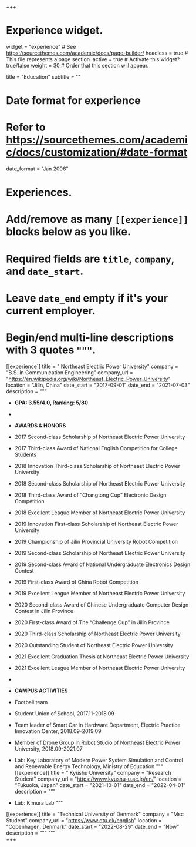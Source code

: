 +++
# Experience widget.
widget = "experience"  # See https://sourcethemes.com/academic/docs/page-builder/
headless = true  # This file represents a page section.
active = true  # Activate this widget? true/false
weight = 30  # Order that this section will appear.

title = "Education"
subtitle = ""

# Date format for experience
#   Refer to https://sourcethemes.com/academic/docs/customization/#date-format
date_format = "Jan 2006"

# Experiences.
#   Add/remove as many `[[experience]]` blocks below as you like.
#   Required fields are `title`, `company`, and `date_start`.
#   Leave `date_end` empty if it's your current employer.
#   Begin/end multi-line descriptions with 3 quotes `"""`.
[[experience]]
  title = " Northeast Electric Power University"
  company = "B.S. in Communication Engineering"
  company_url = "https://en.wikipedia.org/wiki/Northeast_Electric_Power_University"
  location = "Jilin, China"
  date_start = "2017-09-01"
  date_end = "2021-07-03"
  description = """
  
  * <b>GPA: 3.55/4.0, Ranking: 5/80</b>
  * 
  * <b>AWARDS & HONORS</b>
  * 2017 Second-class Scholarship of Northeast Electric Power University
  * 2017 Third-class Award of National English Competition for College Students
  * 2018 Innovation Third-class Scholarship of Northeast Electric Power University
  * 2018 Second-class Scholarship of Northeast Electric Power University
  * 2018 Third-class Award of “Changtong Cup” Electronic Design Competition
  * 2018 Excellent League Member of Northeast Electric Power University
  * 2019 Innovation First-class Scholarship of Northeast Electric Power University
  * 2019 Championship of Jilin Provincial University Robot Competition
  * 2019 Second-class Scholarship of Northeast Electric Power University
  * 2019 Second-class Award of National Undergraduate Electronics Design Contest
  * 2019 First-class Award of China Robot Competition
  * 2019 Excellent League Member of Northeast Electric Power University
  * 2020 Second-class Award of Chinese Undergraduate Computer Design Contest in Jilin Province
  * 2020 First-class Award of The “Challenge Cup” in Jilin Province
  * 2020 Third-class Scholarship of Northeast Electric Power University
  * 2020 Outstanding Student of Northeast Electric Power University
  * 2021 Excellent Graduation Thesis at Northeast Electric Power University
  * 2021 Excellent League Member of Northeast Electric Power University
  * 
  * <b>CAMPUS ACTIVITIES</b>
  * Football team
  * Student Union of School, 2017.11-2018.09 
  * Team leader of Smart Car in Hardware Department, Electric Practice Innovation Center, 2018.09-2019.09
  * Member of Drone Group in Robot Studio of Northeast Electric Power University, 2018.09-2021.07
  * Lab: Key Laboratory of Modern Power System Simulation and Control and Renewable Energy Technology, Ministry of Education
  """
[[experience]]
  title = " Kyushu University"
  company = "Research Student"
  company_url = "https://www.kyushu-u.ac.jp/en/"
  location = "Fukuoka, Japan"
  date_start = "2021-10-01"
  date_end = "2022-04-01"
  description = """
  
  * Lab: Kimura Lab
  """  
  
[[experience]]
  title = "Technical University of Denmark"
  company = "Msc Student"
  company_url = "https://www.dtu.dk/english"
  location = "Copenhagen, Denmark"
  date_start = "2022-08-29"
  date_end = "Now"
  description = """
  """  
+++
